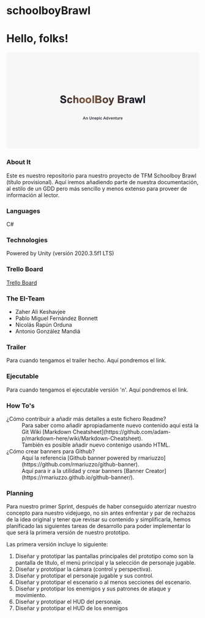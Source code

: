 # schoolboyBrawl

# Hello, folks!

![SchoolboyBrawl](https://github.com/pablofernandezbonnett/schoolboyBrawl/blob/main/schoolboyBrawl.png "Logo Title Text 1")

### About It

Este es nuestro repositorio para nuestro proyecto de TFM Schoolboy Brawl (título provisional). Aquí iremos añadiendo parte de nuestra documentación, al estilo de un GDD pero más sencillo y menos extenso para proveer de información al lector.

### Languages

C#

### Technologies

Powered by Unity (versión 2020.3.5f1 LTS)

### Trello Board

[Trello Board](https://trello.com/b/SaxiZfsI/tfm-schoolboy-brawl)

### The EI-Team

+ Zaher Ali Keshavjee
+ Pablo Miguel Fernández Bonnett
+ Nicolás Rapún Orduna
+ Antonio González Mandiá

### Trailer

Para cuando tengamos el trailer hecho. Aquí pondremos el link.

### Ejecutable

Para cuando tengamos el ejecutable versión 'n'. Aquí pondremos el link.

### How To's

<dl>
  <dt>¿Cómo contribuir a añadir más detalles a este fichero Readme?</dt>
  <dd>
    Para saber como añadir apropiadamente nuevo contenido aquí está la Git Wiki [Markdown Cheatsheet](https://github.com/adam-p/markdown-here/wiki/Markdown-Cheatsheet). <br/>
    También es posible añadir nuevo contenigo usando HTML.
  </dd>

  <dt>¿Cómo crear banners para Github?</dt>
  <dd>
    Aquí la referencia [Github banner powered by rmariuzzo](https://github.com/rmariuzzo/github-banner). <br/>
    Aquí para ir a la utilidad y crear banners [Banner Creator](https://rmariuzzo.github.io/github-banner/).
  </dd>
</dl>

### Planning
Para nuestro primer Sprint, después de haber conseguido aterrizar nuestro concepto para nuestro videjuego, no sin antes enfrentar y par de rechazos de la idea original y tener que revisar su contenido y simplificarla, hemos planificado las siguientes tareas de desarrollo para poder implementar lo que será la primera versión de nuestro prototipo.

Las primera versión incluye lo siguiente:
1. Diseñar y prototipar las pantallas principales del prototipo como son la pantalla de título, el menú principal y la selección de personaje jugable.
2. Diseñar y prototipar la cámara (control y perspectiva).
3. Diseñar y prototipar el personaje jugable y sus control.
4. Diseñar y prototipar el escenario o al menos secciones del escenario.
5. Diseñar y prototipar los enemigos y sus patrones de ataque y movimiento.
6. Diseñar y prototipar el HUD del personaje.
7. Diseñar y prototipar el HUD de los enemigos
